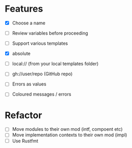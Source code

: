 # Features

- [x] Choose a name
- [ ] Review variables before proceeding
- [ ] Support various templates
 - [x] absolute
 - [ ] local:// (from your local templates folder)
 - [ ] gh://user/repo (GitHub repo)
- [ ] Errors as values
- [ ] Coloured messages / errors


# Refactor

- [ ] Move modules to their own mod (intf, compoent etc)
- [ ] Move implementation contexts to their own mod (impl)
- [ ] Use Rustfmt
